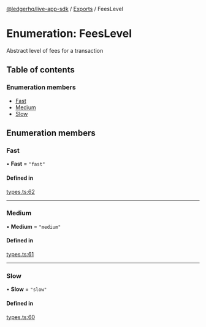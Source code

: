 [@ledgerhq/live-app-sdk](../README.md) / [Exports](../modules.md) / FeesLevel

# Enumeration: FeesLevel

Abstract level of fees for a transaction

## Table of contents

### Enumeration members

- [Fast](FeesLevel.md#fast)
- [Medium](FeesLevel.md#medium)
- [Slow](FeesLevel.md#slow)

## Enumeration members

### Fast

• **Fast** = `"fast"`

#### Defined in

[types.ts:62](https://github.com/LedgerHQ/live-app-sdk/blob/dc89379/src/types.ts#L62)

___

### Medium

• **Medium** = `"medium"`

#### Defined in

[types.ts:61](https://github.com/LedgerHQ/live-app-sdk/blob/dc89379/src/types.ts#L61)

___

### Slow

• **Slow** = `"slow"`

#### Defined in

[types.ts:60](https://github.com/LedgerHQ/live-app-sdk/blob/dc89379/src/types.ts#L60)
